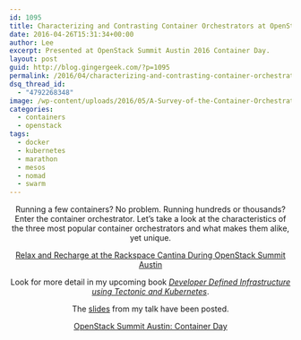 ```yaml
---
id: 1095
title: Characterizing and Contrasting Container Orchestrators at OpenStack Summit Container Day
date: 2016-04-26T15:31:34+00:00
author: Lee
excerpt: Presented at OpenStack Summit Austin 2016 Container Day.
layout: post
guid: http://blog.gingergeek.com/?p=1095
permalink: /2016/04/characterizing-and-contrasting-container-orchestrators-at-openstack-summit-container-day/
dsq_thread_id:
  - "4792268348"
image: /wp-content/uploads/2016/05/A-Survey-of-the-Container-Orchestrator-Landscape.png
categories:
  - containers
  - openstack
tags:
  - docker
  - kubernetes
  - marathon
  - mesos
  - nomad
  - swarm
---
```

<div align="center">
  <p>
    Running a few containers? No problem. Running hundreds or thousands? Enter the container orchestrator. Let’s take a look at the characteristics of the three most popular container orchestrators and what makes them alike, yet unique.
  </p>
  
  <p>
    <span class="embed-youtube" style="text-align:center; display: block;"></span>
  </p>
  
  <p>
    <a href="http://blog.rackspace.com/relax-recharge-rackspace-cantina-openstack-summit-austin/">Relax and Recharge at the Rackspace Cantina During OpenStack Summit Austin</a>
  </p>
  
  <p>
    Look for more detail in my upcoming book <i><a href="https://www.packtpub.com/virtualization-and-cloud/developer-defined-infrastructure-using-tectonic-and-kubernetes">Developer Defined Infrastructure using Tectonic and Kubernetes</a></i>.
  </p>
  
  <p>
  </p>
  
  <p>
    The <a href="http://www.slideshare.net/leecalcote/characterizing-and-contrasting-container-orchestrators">slides</a> from my talk have been posted.
  </p>
  
  <p>
    <span class="embed-youtube" style="text-align:center; display: block;"></span>
  </p>
  
  <p>
    <a href="https://getcarina.com/blog/container-day-austin-summit/">OpenStack Summit Austin: Container Day</a>
  </p>
</div>